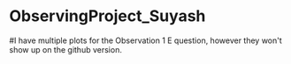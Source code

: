 # ObservingProject_Suyash

#I have multiple plots for the Observation 1 E question, however they won't show up on the github version.
